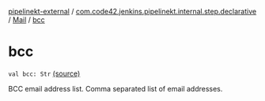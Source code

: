 [pipelinekt-external](../../index.md) / [com.code42.jenkins.pipelinekt.internal.step.declarative](../index.md) / [Mail](index.md) / [bcc](./bcc.md)

# bcc

`val bcc: Str` [(source)](https://github.com/code42/pipelinekt/tree/master/internal/src/main/kotlin/com/code42/jenkins/pipelinekt/internal/step/declarative/Mail.kt#L23)

BCC email address list. Comma separated list of email addresses.

